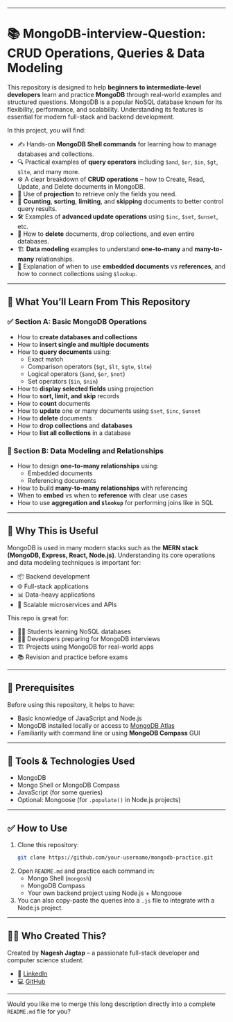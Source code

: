 
---

# 📚 MongoDB-interview-Question: CRUD Operations, Queries & Data Modeling

This repository is designed to help **beginners to intermediate-level developers** learn and practice **MongoDB** through real-world examples and structured questions. MongoDB is a popular NoSQL database known for its flexibility, performance, and scalability. Understanding its features is essential for modern full-stack and backend development.

In this project, you will find:

- ✍️ Hands-on **MongoDB Shell commands** for learning how to manage databases and collections.
- 🔍 Practical examples of **query operators** including `$and`, `$or`, `$in`, `$gt`, `$lte`, and many more.
- ⚙️ A clear breakdown of **CRUD operations** – how to Create, Read, Update, and Delete documents in MongoDB.
- 🧠 Use of **projection** to retrieve only the fields you need.
- 🔢 **Counting**, **sorting**, **limiting**, and **skipping** documents to better control query results.
- 🛠️ Examples of **advanced update operations** using `$inc`, `$set`, `$unset`, etc.
- 🧹 How to **delete** documents, drop collections, and even entire databases.
- 🏗️ **Data modeling** examples to understand **one-to-many** and **many-to-many** relationships.
- 🔗 Explanation of when to use **embedded documents** vs **references**, and how to connect collections using `$lookup`.

---

## 🧾 What You’ll Learn From This Repository

### ✅ Section A: Basic MongoDB Operations

- How to **create databases and collections**
- How to **insert single and multiple documents**
- How to **query documents** using:
  - Exact match
  - Comparison operators (`$gt`, `$lt`, `$gte`, `$lte`)
  - Logical operators (`$and`, `$or`, `$not`)
  - Set operators (`$in`, `$nin`)
- How to **display selected fields** using projection
- How to **sort, limit, and skip** records
- How to **count** documents
- How to **update** one or many documents using `$set`, `$inc`, `$unset`
- How to **delete** documents
- How to **drop collections** and **databases**
- How to **list all collections** in a database

### 🧱 Section B: Data Modeling and Relationships

- How to design **one-to-many relationships** using:
  - Embedded documents
  - Referencing documents
- How to build **many-to-many relationships** with referencing
- When to **embed** vs when to **reference** with clear use cases
- How to use **aggregation and `$lookup`** for performing joins like in SQL

---

## 📌 Why This is Useful

MongoDB is used in many modern stacks such as the **MERN stack (MongoDB, Express, React, Node.js)**. Understanding its core operations and data modeling techniques is important for:

- 📦 Backend development
- 🌐 Full-stack applications
- 📊 Data-heavy applications
- 🚀 Scalable microservices and APIs

This repo is great for:

- 🧑‍🎓 Students learning NoSQL databases
- 🧑‍💻 Developers preparing for MongoDB interviews
- 🏗️ Projects using MongoDB for real-world apps
- 📚 Revision and practice before exams

---

## 🧠 Prerequisites

Before using this repository, it helps to have:

- Basic knowledge of JavaScript and Node.js
- MongoDB installed locally or access to [MongoDB Atlas](https://www.mongodb.com/cloud/atlas)
- Familiarity with command line or using **MongoDB Compass** GUI

---

## 🧰 Tools & Technologies Used

- MongoDB
- Mongo Shell or MongoDB Compass
- JavaScript (for some queries)
- Optional: Mongoose (for `.populate()` in Node.js projects)

---

## ✅ How to Use

1. Clone this repository:
   ```bash
   git clone https://github.com/your-username/mongodb-practice.git
   ```
2. Open `README.md` and practice each command in:
   - Mongo Shell (`mongosh`)
   - MongoDB Compass
   - Your own backend project using Node.js + Mongoose
3. You can also copy-paste the queries into a `.js` file to integrate with a Node.js project.

---

## 🙋‍♂️ Who Created This?

Created by **Nagesh Jagtap** – a passionate full-stack developer and computer science student.

- 🔗 [LinkedIn](https://www.linkedin.com/in/nagesh-jagtap-9bb56031a/)
- 💻 [GitHub](https://github.com/NAGESHJAGTAP)

---

Would you like me to merge this long description directly into a complete `README.md` file for you?